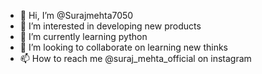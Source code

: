 - 👋 Hi, I’m @Surajmehta7050
- 👀 I’m interested in developing new products
- 🌱 I’m currently learning python
- 💞️ I’m looking to collaborate on learning new thinks
- 📫 How to reach me @suraj_mehta_official on instagram

<!---
Surajmehta7050/Surajmehta7050 is a ✨ special ✨ repository because its `README.md` (this file) appears on your GitHub profile.
You can click the Preview link to take a look at your changes.
--->
